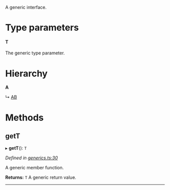 

A generic interface.

# Type parameters
#### T 

The generic type parameter.

# Hierarchy

**A**

↳  [AB](_generics_.ab.md)

# Methods

<a id="gett"></a>

##  getT

▸ **getT**(): `T`

*Defined in [generics.ts:30](https://github.com/tgreyuk/typedoc-plugin-markdown/blob/master/test/src/generics.ts#L30)*

A generic member function.

**Returns:** `T`
A generic return value.

___

